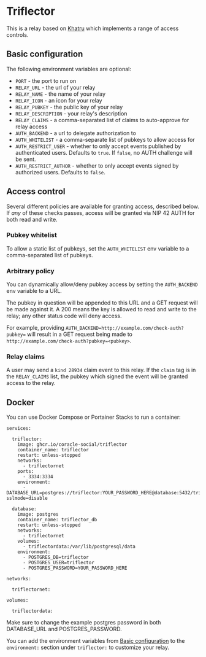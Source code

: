 # Triflector

This is a relay based on [Khatru](https://github.com/fiatjaf/khatru) which implements a range of access controls.

## Basic configuration

The following environment variables are optional:

- `PORT` - the port to run on
- `RELAY_URL` - the url of your relay
- `RELAY_NAME` - the name of your relay
- `RELAY_ICON` - an icon for your relay
- `RELAY_PUBKEY` - the public key of your relay
- `RELAY_DESCRIPTION` - your relay's description
- `RELAY_CLAIMS` - a comma-separated list of claims to auto-approve for relay access
- `AUTH_BACKEND` - a url to delegate authorization to
- `AUTH_WHITELIST` - a comma-separate list of pubkeys to allow access for
- `AUTH_RESTRICT_USER` - whether to only accept events published by authenticated users. Defaults to `true`. If `false`, no AUTH challenge will be sent.
- `AUTH_RESTRICT_AUTHOR` - whether to only accept events signed by authorized users. Defaults to `false`.

## Access control

Several different policies are available for granting access, described below. If _any_ of these checks passes, access will be granted via NIP 42 AUTH for both read and write.

### Pubkey whitelist

To allow a static list of pubkeys, set the `AUTH_WHITELIST` env variable to a comma-separated list of pubkeys.

### Arbitrary policy

You can dynamically allow/deny pubkey access by setting the `AUTH_BACKEND` env variable to a URL.

The pubkey in question will be appended to this URL and a GET request will be made against it. A 200 means the key is allowed to read and write to the relay; any other status code will deny access.

For example, providing `AUTH_BACKEND=http://example.com/check-auth?pubkey=` will result in a GET request being made to `http://example.com/check-auth?pubkey=<pubkey>`.

### Relay claims

A user may send a `kind 28934` claim event to this relay. If the `claim` tag is in the `RELAY_CLAIMS` list, the pubkey which signed the event will be granted access to the relay.

## Docker

You can use Docker Compose or Portainer Stacks to run a container:

```
services:

  triflector:
    image: ghcr.io/coracle-social/triflector
    container_name: triflector
    restart: unless-stopped
    networks:
      - triflectornet
    ports:
      - 3334:3334
    environment:
      - DATABASE_URL=postgres://triflector:YOUR_PASSWORD_HERE@database:5432/triflector?sslmode=disable

  database:
    image: postgres
    container_name: triflector_db
    restart: unless-stopped
    networks:
      - triflectornet
    volumes:
      - triflectordata:/var/lib/postgresql/data
    environment:
      - POSTGRES_DB=triflector
      - POSTGRES_USER=triflector
      - POSTGRES_PASSWORD=YOUR_PASSWORD_HERE

networks:

  triflectornet:

volumes:

  triflectordata:
```

Make sure to change the example postgres password in both DATABASE_URL and POSTGRES_PASSWORD.

You can add the environment variables from [Basic configuration](#basic-configuration) to the `environment:` section under `triflector:` to customize your relay.

